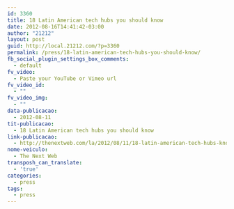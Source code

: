 ```yaml
---
id: 3360
title: 18 Latin American tech hubs you should know
date: 2012-08-16T14:41:42-03:00
author: "21212"
layout: post
guid: http://local.21212.com/?p=3360
permalink: /press/18-latin-american-tech-hubs-you-should-know/
fb_social_plugin_settings_box_comments:
  - default
fv_video:
  - Paste your YouTube or Vimeo url
fv_video_id:
  - ""
fv_video_img:
  - ""
data-publicacao:
  - 2012-08-11
tit-publicacao:
  - 18 Latin American tech hubs you should know
link-publicacao:
  - http://thenextweb.com/la/2012/08/11/18-latin-american-tech-hubs-know/
nome-veiculo:
  - The Next Web
transposh_can_translate:
  - 'true'
categories:
  - press
tags:
  - press
---
```

